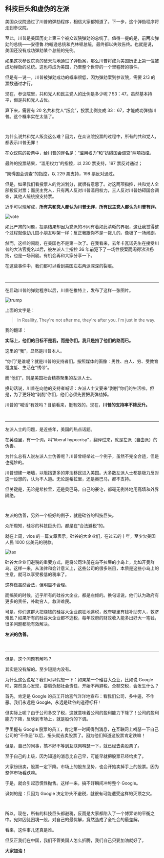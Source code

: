 ## 科技巨头和虚伪的左派

美国众议院通过了川普的弹劾程序，相信大家都知道了。下一步，这个弹劾程序将走到参议院。

至此，川普是美国历史上第三个被众议院弹劾的总统了。值得一提的是，前两次弹劾的总统——安德鲁.约翰逊总统和克林顿总统，最终都以失败告终。也就是说，美国还没有成功弹劾某个总统的先例。

如果这次参议院真的破天荒地通过了弹劾案，那么川普将成为美国历史上第一位被成功弹劾的总统。这也将成为美国，乃至整个世界的一个里程碑的事件。

但是有一说一，川普被弹劾成功的概率很低，因为弹劾案到参议院，需要 2/3 的票数通过才行。

现在，参议院里，共和党人和民主党人的比例是多少呢？53：47。虽然基本持平，但是共和党人占优。

算下来，需要有 20 名共和党人“叛变”，投票比例变成 33：67，才能成功弹劾川普。这个概率实在太低了。

<br/>

为什么说共和党人叛变这么难？因为，在众议院投票的过程中，所有的共和党人，都表示川普无罪！

在众议院的投票中，给川普的罪名是：“滥用权力”和“妨碍国会调查”两项指控。

最终的投票结果，“滥用权力”的指控，以 230 票支持，197 票反对通过；

“妨碍国会调查”的指控，以 229 票支持，198 票反对通过。

但是，如果我们看投票人的党派划分，就很有意思了。对这两项指控，共和党人全部投反对票；而民主党人，只有两人反对川普滥用权力，三人反对川普妨碍国会调查，其他人统统投支持票。

近乎可以理解成，**所有共和党人都认为川普无罪，所有民主党人都认为川普有罪。**

![vote](vote.png)

如此严肃的问题，投票结果却因为党派的不同有着如此清晰的界限，这让我觉得整个过程就像幼儿园小朋友吵架一样：反正我跟你不是一拨儿的。像极了一场闹剧。

然而，这样的闹剧，在美国也不是第一次了。在我看来，去年卡瓦诺先生在接受川普的大法官提名以后，被左派人士指控 36 年前犯下了一场性侵案而闹得沸沸扬扬，也是一场闹剧。有机会再和大家分享一下。

在这些事件中，我们都可以看到美国左右两派深深的裂痕。

<br/>

---

在启动川普的弹劾程序以后，川普在推特上，发布了这样一张图片。

![trump](trump.jpg)

上面的文字是：

> In Realiity, They're not after me, they're after you. I'm just in the way.

我的翻译：

**实际上，他们的目标不是我，而是你们。我只是挡了他们的路而已。**

这里的“我”，显然是川普本人。

“你们”是谁呢？就是川普的支持者们。按照媒体的画像：男性、白人、穷、受教育程度低、生活在“绣带”。

而“他们”，则是美国社会精英聚集的左派人士。

换句话说，川普在向他的支持者喊话：左派人士又要来“剥削”你们的生活啦。但是，为了更好地“剥削”你们，他们必须先要把我弹劾掉。

川普的“喊话”有效吗？目前看来，挺有效的。现在，**川普的支持率不降反升。**

<br/>

---
 
左派人士的问题，是近些年，美国的热点话题。

在英语里，有一个词，叫“liberal hypocrisy”，翻译过来，就是左派（自由派）的伪善。


为什么总有人说左派人士伪善呢？川普曾经举过一个例子，虽然不完全合适，但是也挺妙的。

川普想建一堵墙，以阻挡更多的非法移民进入美国。大多数左派人士都是极力反对这一设想的，认为不人道。无论是希拉里，还是奥巴马，都不支持。

但关键是，无论是希拉里，还是奥巴马，自己的豪宅，都毫无例外地用高墙和外界隔绝。

<br/>

左派的伪善，另外一个极好的例子，就是硅谷的科技巨头。

众所周知，硅谷的科技巨头们，都是在“合法避税”的。

就在上周，vice 的一篇文章表示，硅谷的大企业们，在过去的十年，至少欠美国人民 1000 亿美元的税款。

![tax](tax.png)

硅谷大企业们避税的重要方式，是将公司注册在鸟不拉屎的小岛上，比如开曼群岛。这样一来，从法律和会计意义上，这些公司的很多账目，本质是这些小岛上的生意，就可以享受极低的税率了。

这样做虽然合法，但明显不合理。

而搞笑的时候，近乎所有的硅谷大企业，都是左倾的。换句话说，他们认为政府有更多的责任，补助穷人，救济难民。

可是，你们这群大把赚钱的硅谷大企业疯狂地逃税，政府哪里有钱补助穷人，救济难民？如果所有的硅谷大企业都不逃税，每年政府的财政收入能多出好大一笔钱，很多问题都能有效解决。

**左派的伪善。**

<br/>

---

但是，这个问题有解吗？

其实是没有解的。至少短期内没有。

为什么这么说呢？我们可以假想一下：如果某一个硅谷大企业，比如说 Google 吧，突然良心发现，要肩负起社会责任，开始不再避税，全额交税，会发生什么？

首先，肯定是 Google 的员工开始喜气洋洋地宣布：看我们公司，多牛逼，不作恶。我们永远是 Google，永远是硅谷的道德标杆！

但实际上呢？由于公司多交了税，这就意味着公司的盈利能力下降了！公司的盈利能力下降，反映到市场上，就是股价的下调。

手里握有 Google 股票的员工，肯定第一时间得到消息，在互联网上嘚瑟一下自己公司的“不作恶”以后，扭头就去卖股票了。因为他们知道这股票肯定跌嘛！

但是，自己的同事，搞不好不等到互联网嘚瑟一下，就已经去卖股票了。

至于自己的上级，因为知道的消息比自己早，可能早就把股票已经给卖了。

大家纷纷卖，股票一定下降。市场上的股东见势，也会开始卖掉手上的股票。因为整体市场看跌嘛。

于是，就会引起恐慌性抛售。这样一来，搞不好瞬间冲垮整个 Google。

讽刺的是：只因为 Google 决定带头不避税，就很有可能遭受这样的灭顶之灾。

<br/>

所以，现在，所有的科技巨头都避税，反而是大家都陷入了一个博弈论的平衡之中。宛如囚徒困境一般，对自己的最优解，竟然造成了全社会的最差解。

看来，这件事儿还真是难。

但反正我们在中国，我们不管美国人怎么折腾，我们自己只要加油就好了。

**大家加油！**